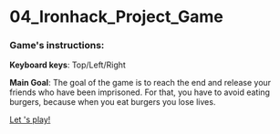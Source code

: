 # 04_Ironhack_Project_Game

### Game's instructions:

**Keyboard keys**: Top/Left/Right

**Main Goal**: The goal of the game is to reach the end and release your friends who have been imprisoned. For that, you have to avoid eating burgers, because when you eat burgers you lose lives.

[Let 's play!](https://agdwm.github.io/04_Ironhack_Project_Game/)

